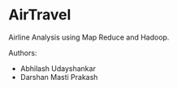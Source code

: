 # AirTravel

Airline Analysis using Map Reduce and Hadoop.

Authors:
- Abhilash Udayshankar
- Darshan Masti Prakash

